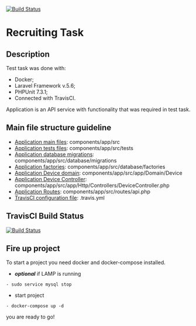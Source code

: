 [![Build Status](https://travis-ci.org/VollTheGreat/recruitingTask.svg?branch=master)](https://travis-ci.org/VollTheGreat/recruitingTask)
# Recruiting Task
## Description
 Test task was done with:
 * Docker;
 * Laravel Framework v.5.6;
 * PHPUnit 7.3.1;
 * Connected with TravisCI.
 
 Application is an API service with functionality that was required in test task.

## Main file structure guideline
* [Application main files](https://github.com/VollTheGreat/recruitingTask/blob/master/components/app/src): components/app/src
* [Application tests files](https://github.com/VollTheGreat/recruitingTask/blob/master/components/app/src/tests): components/app/src/tests
* [Application database migrations](https://github.com/VollTheGreat/recruitingTask/blob/master/components/app/src/database/migrations): components/app/src/database/migrations
* [Application factories](https://github.com/VollTheGreat/recruitingTask/blob/master/components/app/src/database/factories): components/app/src/database/factories
* [Application Device domain](https://github.com/VollTheGreat/recruitingTask/blob/master/components/app/src/app/Domain/Device): components/app/src/app/Domain/Device
* [Application Device Controller](https://github.com/VollTheGreat/recruitingTask/blob/master/components/app/src/app/Http/Controllers/DeviceController.php): components/app/src/app/Http/Controllers/DeviceController.php
* [Application Routes](https://github.com/VollTheGreat/recruitingTask/tree/master/components/app/src/routes/api.php): components/app/src/routes/api.php
* [TravisCI configuration file](https://github.com/VollTheGreat/recruitingTask/tree/master/.travis.yml): .travis.yml

## TravisCI Build Status
[![Build Status](https://travis-ci.org/VollTheGreat/recruitingTask.svg?branch=master)](https://travis-ci.org/VollTheGreat/recruitingTask)
## Fire up project
To start a project you need docker and docker-compose installed.

* ***optional*** if LAMP is running 
```
- sudo service mysql stop
```
* start project
```
- docker-compose up -d
```
you are ready to go!


